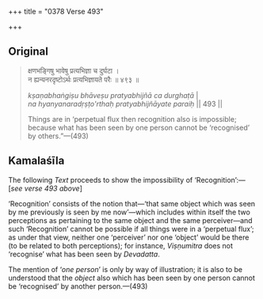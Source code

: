 +++
title = "0378 Verse 493"

+++
## Original 
>
> क्षणभङ्गिषु भावेषु प्रत्यभिज्ञा च दुर्घटा ।  
> न ह्यन्यनरदृष्टोऽर्थः प्रत्यभिज्ञायते परैः ॥ ४९३ ॥ 
>
> *kṣaṇabhaṅgiṣu bhāveṣu pratyabhijñā ca durghaṭā* \|  
> *na hyanyanaradṛṣṭo'rthaḥ pratyabhijñāyate paraiḥ* \|\| 493 \|\| 
>
> Things are in ‘perpetual flux then recognition also is impossible; because what has been seen by one person cannot be ‘recognised’ by others.”—(493)



## Kamalaśīla

The following *Text* proceeds to show the impossibility of ‘Recognition’:—[*see verse 493 above*]

‘Recognition’ consists of the notion that—‘that same object which was seen by me previously is seen by me now’—which includes within itself the two perceptions as pertaining to the same object and the same perceiver—and such ‘Recognition’ cannot be possible if all things were in a ‘perpetual flux’; as under that view, neither one ‘perceiver’ nor one ‘object’ would be there (to be related to both perceptions); for instance, *Viṣṇumitra* does not ‘recognise’ what has been seen by *Devadatta*.

The mention of ‘*one person*’ is only by way of illustration; it is also to be understood that the *object* also which has been seen by one person cannot be ‘recognised’ by another person.—(493)


